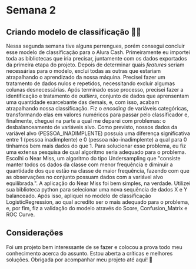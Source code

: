 # Semana 2

## Criando modelo de classificação 👩‍💻

Nessa segunda semana tive alguns perrengues, porém consegui concluir esse modelo de classificação para o Alura Cash. 
Primeiramente eu importei toda as bibliotecas que iria precisar, juntamente com os dados exportados da primeira etapa do projeto. Depois de determinar quais _features_ 
seriam necessárias para o modelo, exclui todas as outras que estariam atrapalhando o aprendizado da nossa máquina. Precisei fazer um tratamento de dados nulos e repetidos, necessitando excluir algumas colunas
desnecessárias. Após terminado esse processo, precisei fazer a identificação e tratamento de _outliers_, conjunto de dados que aprensentam uma quantidade exarcebante das 
demais, e, com isso, acabam atrapalhando nossa classificação. Fiz o _encoding_ de variáveis categóricas, transformando elas em valores numéricos para passar pelo classificador
e, finalmente, cheguei na parte a qual me deparei com problemas: o desbalanceamento de variáveis alvo. Como previsto, nossos dados da variável alvo (PESSOA_INADIMPLENTE) 
possuia uma diferença significativa entre 1 (pessoa inadimplente) e 0 (pessoa não-inadimplente) a qual para 0 tínhamos bem mais dados do que 1. Para solucionar esse problema,
eu fiz uma extensa pesquisa de qual algoritmo seria adequado para o problema. Escolhi o Near Miss, um algoritmo do tipo Undersampling que "consiste manter todos os dados da classe com menor 
frequência e diminuir a quantidade dos que estão na classe de maior frequência, fazendo com que as observações no conjunto possuam dados com a variável alvo equilibrada.".
A aplicação do Near Miss foi bem simples, na verdade. Utilizei sua biblioteca python para selecionar uma nova sequência de dados X e Y balanceado. Após isso, apliquei
no modelo de classificação LogisticRegression, ao qual acredito ser o mais adequado para o problema, e, por fim, fiz a validação do modelo através do Score, Confusion_Matrix e
ROC Curve. 

## Considerações
Foi um projeto bem interessante de se fazer e colocou a prova todo meu conhecimento acerca do assunto. Estou aberta a críticas e melhores soluções. Obrigada por 
acompanhar meu projeto até aqui! 🚀
